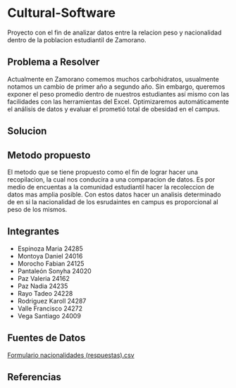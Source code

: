 # Cultural-Software
Proyecto con el fin de analizar datos entre la relacion peso y nacionalidad dentro de la poblacion estudiantil de Zamorano.

## Problema a Resolver 
Actualmente en Zamorano comemos muchos carbohidratos, usualmente notamos un cambio de primer año a segundo año. Sin embargo, queremos exponer el peso promedio dentro de nuestros estudiantes así mismo con las facilidades con las herramientas del Excel. Optimizaremos automáticamente el análisis de datos y evaluar el prometió total de obesidad en el campus.

## Solucion 

## Metodo propuesto
El metodo que se tiene propuesto como el fin de lograr hacer una recopilacion, la cual nos conducira a una comparacion de datos. Es por medio de encuentas a la comunidad estudiantil hacer la recoleccion de datos mas amplia posible. Con estos datos hacer un analisis determinado de en si la nacionalidad de los esrudaintes en campus es proporcional al peso de los mismos. 
## Integrantes 
* Espinoza Maria 24285
* Montoya Daniel 24016
* Morocho Fabian 24125
* Pantaleón Sonyha 24020
* Paz Valeria 24162
* Paz Nadia 24235
* Rayo Tadeo 24228
* Rodriguez Karoll 24287
* Valle Francisco 24272
* Vega Santiago 24009

## Fuentes de Datos
[Formulario nacionalidades (respuestas).csv](https://github.com/Cultural-Software-Team/Cultural-Software/files/9603922/Formulario.nacionalidades.respuestas.csv)


## Referencias 


  
